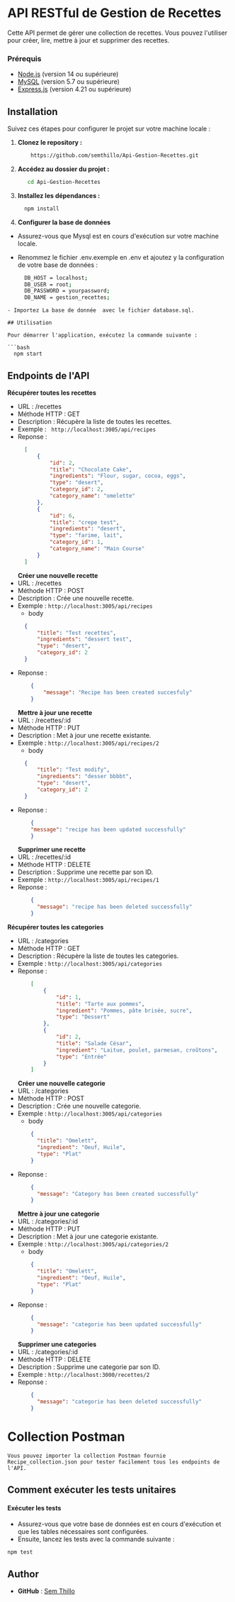 # API RESTful de Gestion de Recettes

Cette API permet de gérer une collection de recettes. Vous pouvez l'utiliser pour créer, lire, mettre à jour et supprimer des recettes.

### Prérequis

- [Node.js](https://nodejs.org/) (version 14 ou supérieure)
- [MySQL](https://www.mysql.com/) (version 5.7 ou supérieure)
- [Express.js](https://www.npmjs.com/package/express) (version 4.21 ou supérieure)

## Installation

Suivez ces étapes pour configurer le projet sur votre machine locale :

1. **Clonez le repository :**

   ```bash
       https://github.com/semthillo/Api-Gestion-Recettes.git
   ```

2. **Accédez au dossier du projet :**

   ```bash
      cd Api-Gestion-Recettes
   ```

3. **Installez les dépendances :**

   ```bash
     npm install
   ```

4. **Configurer la base de données**

- Assurez-vous que Mysql est en cours d'exécution sur votre machine locale.

- Renommez le fichier  .env.exemple en .env et ajoutez y la configuration de votre base de données :

  ```bash 
    DB_HOST = localhost;
    DB_USER = root;
    DB_PASSWORD = yourpassword;
    DB_NAME = gestion_recettes;
```
- Importez La base de donnée  avec le fichier database.sql.

## Utilisation

Pour démarrer l'application, exécutez la commande suivante :

```bash
  npm start
```

## Endpoints de l'API

**Récupérer toutes les recettes**

- URL : /recettes
- Méthode HTTP : GET
- Description : Récupère la liste de toutes les recettes.
- Exemple : ` http://localhost:3005/api/recipes`
- Reponse :
  ```JSON
    [
        {
            "id": 2,
            "title": "Chocolate Cake",
            "ingredients": "Flour, sugar, cocoa, eggs",
            "type": "desert",
            "category_id": 2,
            "category_name": "omelette"
        },
        {
            "id": 6,
            "title": "crepe test",
            "ingredients": "desert",
            "type": "farime, lait",
            "category_id": 1,
            "category_name": "Main Course"
        }
    ]
  ```
  **Créer une nouvelle recette**
- URL : /recettes
- Méthode HTTP : POST
- Description : Crée une nouvelle recette.
- Exemple :
  `http://localhost:3005/api/recipes`
  - body
  ```JSON
    {
        "title": "Test recettes",
        "ingredients": "dessert test",
        "type": "desert",
        "category_id": 2
    }
  ```
- Reponse :
  ```JSON
      {
          "message": "Recipe has been created succesfuly"
      }
  ```
  **Mettre à jour une recette**
- URL : /recettes/:id
- Méthode HTTP : PUT
- Description : Met à jour une recette existante.
- Exemple :
  `http://localhost:3005/api/recipes/2`
  - body
  ```JSON
    {
        "title": "Test modify",
        "ingredients": "desser bbbbt",
        "type": "desert",
        "category_id": 2
    }
  ```
- Reponse :
  ```JSON
      {
      "message": "recipe has been updated successfully"
      }
  ```
  **Supprimer une recette**
- URL : /recettes/:id
- Méthode HTTP : DELETE
- Description : Supprime une recette par son ID.
- Exemple :
  `http://localhost:3005/api/recipes/1`
- Reponse :
  ```JSON
      {
        "message": "recipe has been deleted successfully"
      }
  ```
**Récupérer toutes les categories**

- URL : /categories
- Méthode HTTP : GET
- Description : Récupère la liste de toutes les categories.
- Exemple : `http://localhost:3005/api/categories`
- Reponse :
  ```JSON
      [
          {
              "id": 1,
              "title": "Tarte aux pommes",
              "ingredient": "Pommes, pâte brisée, sucre",
              "type": "Dessert"
          },
          {
              "id": 2,
              "title": "Salade César",
              "ingredient": "Laitue, poulet, parmesan, croûtons",
              "type": "Entrée"
          }
      ]
  ```
  **Créer une nouvelle categorie**
- URL : /categories
- Méthode HTTP : POST
- Description : Crée une nouvelle categorie.
- Exemple :
  `http://localhost:3005/api/categories`
  - body
  ```JSON
      {
        "title": "Omelett",
        "ingredient": "Oeuf, Huile",
        "type": "Plat"
      }
  ```
- Reponse :
  ```JSON
      {
        "message": "Category has been created successfully"
      }
  ```
  **Mettre à jour une categorie**
- URL : /categories/:id
- Méthode HTTP : PUT
- Description : Met à jour une categorie existante.
- Exemple :
  `http://localhost:3005/api/categories/2`
  - body
  ```JSON
      {
        "title": "Omelett",
        "ingredient": "Oeuf, Huile",
        "type": "Plat"
      }
  ```
- Reponse :
  ```JSON
      {
        "message": "categorie has been updated successfully"
      }
  ```
  **Supprimer une categories**
- URL : /categories/:id
- Méthode HTTP : DELETE
- Description : Supprime une categorie par son ID.
- Exemple :
  `http://localhost:3000/recettes/2`
- Reponse :
  ```JSON
      {
        "message": "categorie has been deleted successfully"
      }
  ```
# Collection Postman

    Vous pouvez importer la collection Postman fournie Recipe_collection.json pour tester facilement tous les endpoints de l'API.

## Comment exécuter les tests unitaires

#### Exécuter les tests

- Assurez-vous que votre base de données est en cours d'exécution et que les tables nécessaires sont configurées.
- Ensuite, lancez les tests avec la commande suivante :

```bash
npm test
```


## Author

- **GitHub** : [Sem Thillo](https://github.com/semthillo)

